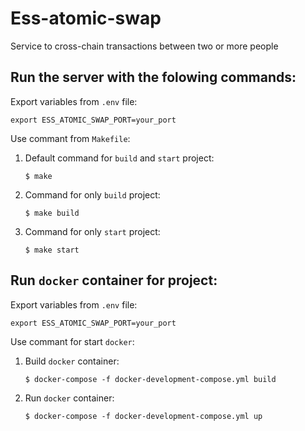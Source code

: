 # Ess-atomic-swap
Service to cross-chain transactions between two or more people

## Run the server with the folowing commands:

Export variables from `.env` file:
```
export ESS_ATOMIC_SWAP_PORT=your_port
```

Use commant from `Makefile`:

1. Default command for `build` and `start` project:
	```
	$ make
	```

2. Command for only `build` project:
	```
	$ make build
	```

3. Command for only `start` project:
	```
	$ make start
	```

## Run `docker` container for project:

Export variables from `.env` file:
```
export ESS_ATOMIC_SWAP_PORT=your_port
```

Use commant for start `docker`:

1. Build `docker` container:
	```
	$ docker-compose -f docker-development-compose.yml build
	```

2. Run `docker` container:
	```
	$ docker-compose -f docker-development-compose.yml up
	```
